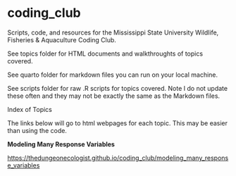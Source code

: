 # coding_club

Scripts, code, and resources for the Mississippi State University Wildlife, Fisheries & Aquaculture Coding Club. 

See topics folder for HTML documents and walkthroughts of topics covered.

See quarto folder for markdown files you can run on your local machine. 

See scripts folder for raw .R scripts for topics covered. Note I do not update these often and they may not be exactly the same as the Markdown files.

Index of Topics

The links below will go to html webpages for each topic. This may be easier than using the code.

<B>Modeling Many Response Variables</B>

https://thedungeonecologist.github.io/coding_club/modeling_many_response_variables

